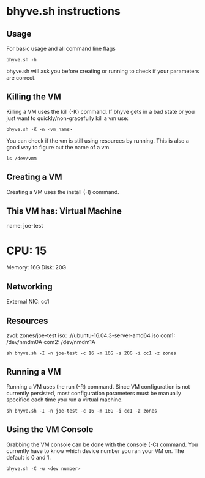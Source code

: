 # bhyve.sh instructions
## Usage
For basic usage and all command line flags
```
bhyve.sh -h
```

bhyve.sh will ask you before creating or running to check if your parameters are correct.

## Killing the VM
Killing a VM uses the kill (-K) command.
If bhyve gets in a bad state or you just want to quickly/non-gracefully kill a vm
use: 
```
bhyve.sh -K -n <vm_name>
```

You can check if the vm is still using resources by running. This is also a good way
to figure out the name of a vm.

```
ls /dev/vmm
```

## Creating a VM
Creating a VM uses the install (-I) command.

This VM has:
Virtual Machine
---------------
name:	joe-test
# CPU:	15
Memory:	16G
Disk: 	20G

Networking
----------
External NIC: 	cc1

Resources
---------
zvol: 	zones/joe-test
iso: 	.//ubuntu-16.04.3-server-amd64.iso
com1: 	/dev/nmdm0A
com2: 	/dev/nmdm1A

```
sh bhyve.sh -I -n joe-test -c 16 -m 16G -s 20G -i cc1 -z zones
```

## Running a VM
Running a VM uses the run (-R) command.
Since VM configuration is not currently persisted, most configuration parameters must
be manually specified each time you run a virtual machine.

```
sh bhyve.sh -I -n joe-test -c 16 -m 16G -i cc1 -z zones
```

## Using the VM Console
Grabbing the VM console can be done with the console (-C) command.
You currently have to know which device number you ran your VM on. The default is 0 and 1.

```
bhyve.sh -C -u <dev number>
```


